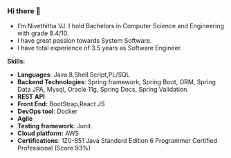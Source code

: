 ### Hi there 👋



-  I’m Nivethitha VJ. I hold Bachelors in Computer Science and Engineering with grade 8.4/10. 
-  I have great passion towards System Software.
-  I have total experience of 3.5 years as Software Engineer.

 **Skills:**
- **Languages**: Java 8,Shell Script,PL/SQL
- **Backend Technologies**: Spring framework, Spring Boot, ORM, Spring Data JPA, Mysql, Oracle 11g, Spring Docs, Spring Validation.
- **REST API**
- **Front End:** BootStrap,React JS
- **DevOps tool**: Docker
- **Agile**
- **Testing framework**: Junit.
- **Cloud platform:** AWS
- **Certifications**: 1Z0-851 Java Standard Edition 6 Programmer Certified Professional (Score 93%)


